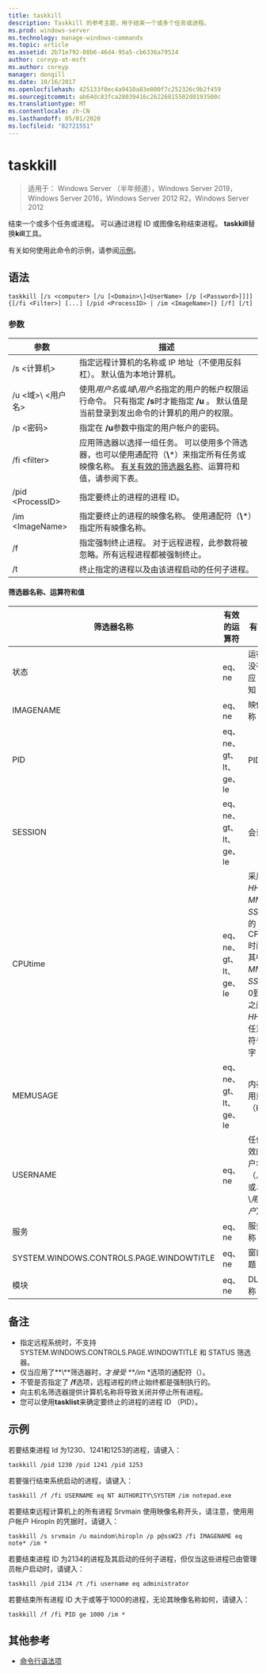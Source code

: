 ```yaml
---
title: taskkill
description: Taskkill 的参考主题，用于结束一个或多个任务或进程。
ms.prod: windows-server
ms.technology: manage-windows-commands
ms.topic: article
ms.assetid: 2b71e792-08b6-46d4-95a5-cb6336a79524
author: coreyp-at-msft
ms.author: coreyp
manager: dongill
ms.date: 10/16/2017
ms.openlocfilehash: 425133f0ec4a9410a83e800f7c252326c9b2f459
ms.sourcegitcommit: ab64dc83fca28039416c26226815502d0193500c
ms.translationtype: MT
ms.contentlocale: zh-CN
ms.lasthandoff: 05/01/2020
ms.locfileid: "82721551"
---
```

# <a name="taskkill"></a>taskkill

> 适用于： Windows Server （半年频道），Windows Server 2019，Windows Server 2016，Windows Server 2012 R2，Windows Server 2012

结束一个或多个任务或进程。 可以通过进程 ID 或图像名称结束进程。 **taskkill**替换**kill**工具。

有关如何使用此命令的示例，请参阅[示例](#examples)。

## <a name="syntax"></a>语法

```
taskkill [/s <computer> [/u [<Domain>\]<UserName> [/p [<Password>]]]] {[/fi <Filter>] [...] [/pid <ProcessID> | /im <ImageName>]} [/f] [/t]
```

### <a name="parameters"></a>参数

|         参数         |                                                                                                                                        描述                                                                                                                                        |
|---------------------------|-------------------------------------------------------------------------------------------------------------------------------------------------------------------------------------------------------------------------------------------------------------------------------------------|
|      /s \<计算机>       |                                                                                    指定远程计算机的名称或 IP 地址（不使用反斜杠）。 默认值为本地计算机。                                                                                     |
| /u \<域>\\ \<用户名> | 使用*用户名*或*域*\\*用户名*指定的用户的帐户权限运行命令。 只有指定 **/s**时才能指定 **/u** 。 默认值是当前登录到发出命令的计算机的用户的权限。 |
|      /p \<密码>       |                                                                                                   指定在 **/u**参数中指定的用户帐户的密码。                                                                                                   |
|       /fi \<filter>       |          应用筛选器以选择一组任务。 可以使用多个筛选器，也可以使用通配符（**\\**\*）来指定所有任务或映像名称。 [有关有效的筛选器名称](#filter-names-operators-and-values)、运算符和值，请参阅下表。           |
|     /pid \<ProcessID>     |                                                                                                                 指定要终止的进程的进程 ID。                                                                                                                 |
|     /im \<ImageName>      |                                                                                指定要终止的进程的映像名称。 使用通配符（**\\**\*）指定所有映像名称。                                                                                |
|            /f             |                                                                    指定强制终止进程。 对于远程进程，此参数将被忽略。所有远程进程都被强制终止。                                                                     |
|            /t              |                                                                                                          终止指定的进程以及由该进程启动的任何子进程。                                                                                                          |

#### <a name="filter-names-operators-and-values"></a>筛选器名称、运算符和值

| 筛选器名称 |    有效的运算符     |                                                                有效值                                                                |
|-------------|------------------------|----------------------------------------------------------------------------------------------------------------------------------------------|
|   状态    |         eq、ne         |                                                 运行 &#124; 没有响应 &#124; 未知                                                 |
|  IMAGENAME  |         eq、ne         |                                                                  映像名称                                                                  |
|     PID     | eq、ne、gt、lt、ge、le |                                                                  PID 值                                                                   |
|   SESSION   | eq、ne、gt、lt、ge、le |                                                                会话号                                                                |
|   CPUtime   | eq、ne、gt、lt、ge、le | 采用<em>HH</em>**：**<em>MM</em>**：**<em>SS</em>格式的 CPU 时间，其中*MM*和*SS*介于0到59之间， *HH*是任意无符号数字 |
|  MEMUSAGE   | eq、ne、gt、lt、ge、le |                                                              内存使用量（KB）                                                              |
|  USERNAME   |         eq、ne         |                                               任何有效的用户名（*用户*或*域*\\*用户*）                                               |
|  服务   |         eq、ne         |                                                                 服务名称                                                                 |
| SYSTEM.WINDOWS.CONTROLS.PAGE.WINDOWTITLE |         eq、ne         |                                                                 窗口标题                                                                 |
|   模块   |         eq、ne         |                                                                   DLL 名称                                                                   |

## <a name="remarks"></a>备注
* 指定远程系统时，不支持 SYSTEM.WINDOWS.CONTROLS.PAGE.WINDOWTITLE 和 STATUS 筛选器。
* 仅当应用了**\\**筛选器时，才<em>接受 **/im</em> *选项的通配符（）。
* 不管是否指定了 **/f**选项，远程进程的终止始终都是强制执行的。
* 向主机名筛选器提供计算机名称将导致关闭并停止所有进程。
* 您可以使用**tasklist**来确定要终止的进程的进程 ID （PID）。

## <a name="examples"></a>示例

若要结束进程 Id 为1230、1241和1253的进程，请键入：

```
taskkill /pid 1230 /pid 1241 /pid 1253
```

若要强行结束系统启动的进程，请键入：

```
taskkill /f /fi USERNAME eq NT AUTHORITY\SYSTEM /im notepad.exe
```

若要结束远程计算机上的所有进程 Srvmain 使用映像名称开头，请注意，使用用户帐户 Hiropln 的凭据时，请键入：

```
taskkill /s srvmain /u maindom\hiropln /p p@ssW23 /fi IMAGENAME eq note* /im *
```

若要结束进程 ID 为2134的进程及其启动的任何子进程，但仅当这些进程已由管理员帐户启动时，请键入：

```
taskkill /pid 2134 /t /fi username eq administrator
```

若要结束所有进程 ID 大于或等于1000的进程，无论其映像名称如何，请键入：

```
taskkill /f /fi PID ge 1000 /im *
```

## <a name="additional-references"></a>其他参考
- [命令行语法项](command-line-syntax-key.md)
